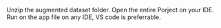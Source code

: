 Unzip the augmented dataset folder.
Open the entire Porject on your IDE.
Run on the app file on any IDE, VS code is preferrable. 
